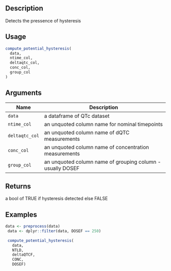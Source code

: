 ## Description

Detects the pressence of hysteresis

## Usage

```r
compute_potential_hysteresis(
  data,
  ntime_col,
  deltaqtc_col,
  conc_col,
  group_col
)
```

## Arguments

| Name | Description |
|------|-------------|
| `data` | a dataframe of QTc dataset |
| `ntime_col` | an unquoted column name for nominal timepoints |
| `deltaqtc_col` | an unquoted column name of dQTC measurements |
| `conc_col` | an unquoted column name of concentration measurements |
| `group_col` | an unquoted column name of grouping column - usually DOSEF |

## Returns

a bool of TRUE if hysteresis detected else FALSE

## Examples

```r
data <- preprocess(data)
 data <- dplyr::filter(data, DOSEF == 250)
 
 compute_potential_hysteresis(
   data,
   NTLD,
   deltaQTCF,
   CONC,
   DOSEF)
```


